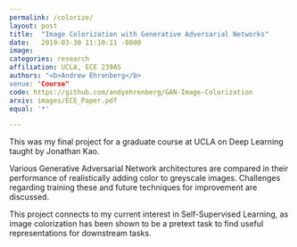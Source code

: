 ```yaml
---
permalink: /colorize/
layout: post
title:  "Image Colorization with Generative Adversarial Networks"
date:   2019-03-30 11:10:11 -0800
image: 
categories: research
affiliation: UCLA, ECE 239AS
authors: "<b>Andrew Ehrenberg</b>
venue: "Course"
code: https://github.com/andyehrenberg/GAN-Image-Colorization
arxiv: images/ECE_Paper.pdf
equal: '*'

---
```


This was my final project for a graduate course at UCLA on Deep Learning taught by Jonathan Kao.

Various Generative Adversarial Network architectures are compared in their performance of realistically adding color to greyscale images. Challenges regarding training these and future techniques for improvement are discussed.

This project connects to my current interest in Self-Supervised Learning, as image colorization has been shown to be a
pretext task to find useful representations for downstream tasks.

